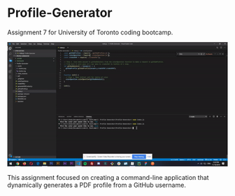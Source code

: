 # Profile-Generator
Assignment 7 for University of Toronto coding bootcamp.

![markdown-preview-image](assets/images/markdown-preview-image.gif)

This assignment focused on creating a command-line application that dynamically generates a PDF profile from a GitHub username.
